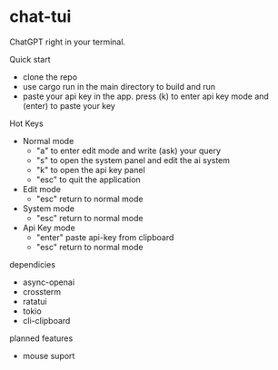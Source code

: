 # chat-tui
ChatGPT right in your terminal.

Quick start
- clone the repo
- use cargo run in the main directory to build and run
- paste your api key in the app. press (k) to enter api key mode and (enter) to paste your key

Hot Keys
- Normal mode
  - "a" to enter edit mode and write (ask) your query
  - "s" to open the system panel and edit the ai system
  - "k" to open the api key panel
  - "esc" to quit the application
- Edit mode
  - "esc" return to normal mode
- System mode
  - "esc" return to normal mode
- Api Key mode
  - "enter" paste api-key from clipboard
  - "esc" return to normal mode

dependicies
- async-openai
- crossterm
- ratatui
- tokio
- cli-clipboard


planned features
- mouse suport
